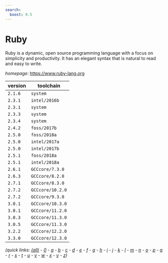 ```yaml
---
search:
  boost: 0.5
---
```

# Ruby

Ruby is a dynamic, open source programming language with   a focus on simplicity and productivity. It has an elegant syntax that is   natural to read and easy to write.

*homepage*: <https://www.ruby-lang.org>

version | toolchain
--------|----------
``2.1.6`` | ``system``
``2.3.1`` | ``intel/2016b``
``2.3.1`` | ``system``
``2.3.3`` | ``system``
``2.3.4`` | ``system``
``2.4.2`` | ``foss/2017b``
``2.5.0`` | ``foss/2018a``
``2.5.0`` | ``intel/2017a``
``2.5.0`` | ``intel/2017b``
``2.5.1`` | ``foss/2018a``
``2.5.1`` | ``intel/2018a``
``2.6.1`` | ``GCCcore/7.3.0``
``2.6.3`` | ``GCCcore/8.2.0``
``2.7.1`` | ``GCCcore/8.3.0``
``2.7.2`` | ``GCCcore/10.2.0``
``2.7.2`` | ``GCCcore/9.3.0``
``3.0.1`` | ``GCCcore/10.3.0``
``3.0.1`` | ``GCCcore/11.2.0``
``3.0.3`` | ``GCCcore/11.3.0``
``3.0.5`` | ``GCCcore/11.3.0``
``3.2.2`` | ``GCCcore/12.2.0``
``3.3.0`` | ``GCCcore/12.3.0``


*(quick links: [(all)](../index.md) - [0](../0/index.md) - [a](../a/index.md) - [b](../b/index.md) - [c](../c/index.md) - [d](../d/index.md) - [e](../e/index.md) - [f](../f/index.md) - [g](../g/index.md) - [h](../h/index.md) - [i](../i/index.md) - [j](../j/index.md) - [k](../k/index.md) - [l](../l/index.md) - [m](../m/index.md) - [n](../n/index.md) - [o](../o/index.md) - [p](../p/index.md) - [q](../q/index.md) - [r](../r/index.md) - [s](../s/index.md) - [t](../t/index.md) - [u](../u/index.md) - [v](../v/index.md) - [w](../w/index.md) - [x](../x/index.md) - [y](../y/index.md) - [z](../z/index.md))*

